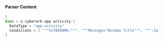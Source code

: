 #### Parser Content
```Java
{
Name = s-cyberark-app-activity-1
  DataType = "app-activity"
  Conditions = [ """%CYBERARK:""", """Message="Window Title""", """;Safe=""" ]
}
```